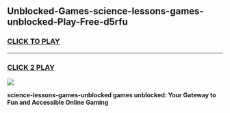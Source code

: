 
## Unblocked-Games-science-lessons-games-unblocked-Play-Free-d5rfu
<h3>
<a href="https://premium76.site?title=science-lessons-games-unblocked&ref=17A">CLICK TO PLAY</a></h3>
<hr>

<h3>
<a href="https://premium76.site?title=science-lessons-games-unblocked&ref=17A">CLICK 2 PLAY</a>
  
</h3>

<a href="https://premium76.site?title=science-lessons-games-unblocked&ref=17A"><img src="https://clearcache.store/games.png"></a>


**science-lessons-games-unblocked games unblocked: Your Gateway to Fun and Accessible Online Gaming**
